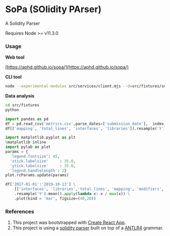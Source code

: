 # SoPa (SOlidity PArser)

A Solidity Parser

Requires Node >= v11.3.0

### Usage

**Web tool**

[https://aphd.github.io/sopa/](https://aphd.github.io/sopa/)

**CLI tool**

```bash
node --experimental-modules src/services/client.mjs --d=src/fixtures/smart-contracts/ --o /tmp/metrics.csv
```

**Data analysis**

```bash
cd src/fixtures
python
```

```python
import pandas as pd
df = pd.read_csv('metrics.csv',parse_dates=['submission_date'],  index_col='submission_date')
df[['mapping', 'total_lines', 'interfaces', 'libraries']].resample('Y').mean().transform(lambda x: x/x.max())
```

```python
import matplotlib.pyplot as plt
%matplotlib inline
import pylab as plot
params = {
  'legend.fontsize': 45,
  'xtick.labelsize'     : 35.0,
  'ytick.labelsize'     : 35.0,
  'legend.handlelength': 2}
plot.rcParams.update(params)

df['2017-01-01':'2019-10-13'] \
    [['interfaces', 'libraries','total_lines', 'mapping', 'modifiers', 'bytecode' ]] \
    .resample('Y').mean().apply(lambda x: x / max(x)) \
    .plot(kind = 'bar', figsize=(40,20))

```

### References 
1. This project was bootstrapped with [Create React App](https://github.com/facebook/create-react-app).
3. This project is using a [solidity parser](https://github.com/federicobond/solidity-parser-antlr) built on top of a [ANTLR4](https://github.com/antlr/antlr4) grammar.
